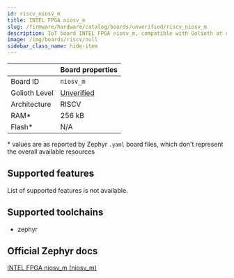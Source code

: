 ```yaml
---
id: riscv_niosv_m
title: INTEL FPGA niosv_m
slug: /firmware/hardware/catalog/boards/unverified/riscv_niosv_m
description: IoT board INTEL FPGA niosv_m, compatible with Golioth at unverified level.
image: /img/boards/riscv/null
sidebar_class_name: hide-item
---
```


[//]: # (This is an auto-generated file, do not edit! Changes to it will be lost upon re-generation)



|                | Board properties     |
| -------------  | -------------------- |
| Board ID       | `niosv_m` |
| Golioth Level  | [Unverified](/firmware/hardware#unverified-boards) |
| Architecture   | RISCV |
| RAM*           | 256 kB |
| Flash*         | N/A |

\* values are as reported by Zephyr `.yaml` board files, which don't represent the overall available resources



## Supported features

List of supported features is not available.

## Supported toolchains

* zephyr

## Official Zephyr docs

[INTEL FPGA niosv_m (niosv_m)](https://docs.zephyrproject.org/latest/boards/riscv/niosv_m/doc/index.html)
